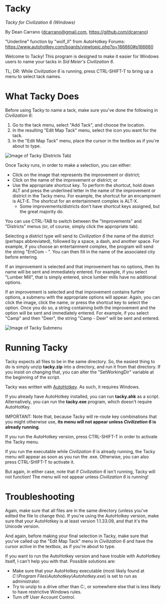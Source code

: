 # Tacky
_Tacky for Civilization 6 (Windows)_

 By Dean Carrano (dcarrano@gmail.com, https://github.com/dcarrano)
 
 "Underline" function by "wolf_II" from AutoHotkey Forums: https://www.autohotkey.com/boards/viewtopic.php?p=166660#p166660

Welcome to Tacky! This program is designed to make it easier for Windows users to name your tacks in _Sid Meier's Civilization 6_.

TL; DR: While _Civilization 6_ is running, press CTRL-SHIFT-T to bring up a menu to select tack names.

<h1>What Tacky Does</h1>

Before using Tacky to name a tack, make sure you've done the following in _Civilization 6_:
1. Go to the tack menu, select "Add Tack", and choose the location.
1. In the resulting "Edit Map Tack" menu, select the icon you want for the tack.
1. In the "Edit Map Tack" menu, place the cursor in the textbox as if you're about to type.

![Image of Tacky (Districts Tab)](https://i.imgur.com/90Za7GO.jpg)

Once Tacky runs, in order to make a selection, you can either:

* Click on the image that represents the improvement or district;
* Click on the name of the improvement or district; or
* Use the appropriate shortcut key. To perform the shortcut, hold down ALT and press the underlined letter in the name of the improvement or district in the Tacky menu. For example, the shortcut for an encampment is ALT-E. The shortcut for an entertainment complex is ALT-X. 
  * Some improvements/districts don't have shortcut keys assigned, but the great majority do.

You can use CTRL-TAB to switch between the "Improvements" and "Districts" menus (or, of course, simply click the appropriate tab).

Selecting a district type will send to _Civilization 6_ the name of the district (perhaps abbreviated), followed by a space, a dash, and another space. For example, if you choose an entertainment complex, the program will send the string "EntCom - ". You can then fill in the name of the associated city before entering.

If an improvement is selected and that improvement has no options, then its name will be sent and immediately entered. For example, if you select "Lumber Mill", that is simply entered, since lumber mills have no additional options.

If an improvement is selected and that improvement contains further options, a submenu with the appropriate options will appear. Again, you can click the image, click the name, or press the shortcut key to select the option. Once you do so, a string containing both the improvement and the option will be sent and immediately entered. For example, if you select "Camp" and then "Deer", the string "Camp - Deer" will be sent and entered.

![Image of Tacky Submenu](https://i.imgur.com/V3gJh42.jpg)

<h1>Running Tacky</h1>

Tacky expects all files to be in the same directory. So, the easiest thing to do is simply unzip **tacky.zip** into a directory, and run it from that directory. If you insist on changing that, you can alter the "SetWorkingDir" variable at the beginning of the script.

Tacky was written with [AutoHotkey](https://www.autohotkey.com). As such, it requires Windows.

If you already have AutoHotkey installed, you can run **tacky.ahk** as a script. Alternatively, you can run the **tacky.exe** program, which doesn't require AutoHotKey.

IMPORTANT: Note that, because Tacky will re-route key combinations that you might otherwise use, **its menu will not appear unless _Civilization 6_ is already running**.

If you run the AutoHotkey version, press CTRL-SHIFT-T in order to activate the Tacky menu. 

If you run the executable while _Civilization 6_ is already running, the Tacky menu will appear as soon as you run the .exe. Otherwise, you can also press CTRL-SHIFT-T to activate it. 

But again, in either case, note that if _Civilization 6_ isn't running, Tacky will not function! The menu will not appear unless _Civilization 6_ is running!

<h1>Troubleshooting</h1>

Again, make sure that all files are in the same directory (unless you've edited the file to change this). If you're using the AutoHotkey version, make sure that your AutoHotkey is at least version 1.1.33.09, and that it's the Unicode version.

And again, before making your final selection in Tacky, make sure that you've called up the "Edit Map Tack" menu in _Civilization 6_ and have the cursor active in the textbox, as if you're about to type.

If you want to run the AutoHotkey version and have trouble with AutoHotkey itself, I can't help you with that. Possible solutions are:

* Make sure that your AutoHotkey executable (most likely found at _C:\Program Files\Autohotkey\Autohotkey.exe_) is set to run as administrator.
* Try to unzip to a drive other than C:, or somewhere else that is less likely to have restrictive Windows rules.
* Turn off User Account Control. 
